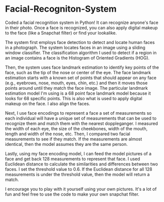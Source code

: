 # Facial-Recogniton-System
Coded a facial recognition system in Python! It can recognize anyone's face in their photo. Once a face is recognized, you can also apply digital makeup to the face (like a Snapchat filter) or find your lookalike. 

The system first employs face detection to detect and locate human faces in a photograph. The system locates faces in an image using a sliding window classifier. The classification algorithm I used to detect if a region in an image contains a face is the Histogram of Oriented Gradients (HOG). 

Then, the system uses face landmark estimation to identify key points of the face, such as the tip of the nose or center of the eye. The face landmark estimation starts with a known set of points that should appear on any face (e.g., eyebrows, nose, mouth, eyes, chin, etc.) and then it moves those points around until they match the face image. The particular landmark estimation model I'm using is a 68 point face landmark model because it looks for 68 specific points. This is also what is used to apply digital makeup on the face. I also align the faces. 

Next, I use face encodings to represent a face a set of measurements so each individual will have a unique set of measurements that can be used to recognize them and match them with the nearest doppleganger. I measured the width of each eye, the size of the cheekbones, width of the mouth, length and width of the nose, etc. Then, I compared two facial measurements to see if they match. If the measurements are almost identical, then the model assumes they are the same person. 

Lastly, using my face encoding model, I can feed the model pictures of a face and get back 128 measurements to represent that face. I used Euclidean distance to calculate the similarities and differences between two faces. I set the threshold value to 0.6. If the Euclidean distance for all 128 measurements is under the threshold value, then the model will return a match. 

I encourage you to play with it yourself using your own pictures. It's a lot of fun and feel free to use the code to make your own snapchat filter. 
